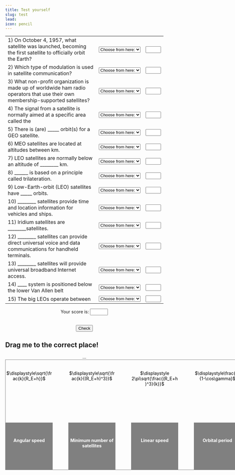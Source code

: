 ```yaml
---
title: Test yourself
slug: test
lead:
icon: pencil
---
```

<script type="text/javascript">
CorrectAnswers = new Array();
CorrectAnswers[0]=4;
CorrectAnswers[1]=1;
CorrectAnswers[2]=1;
CorrectAnswers[3]=3;
CorrectAnswers[4]=1;
CorrectAnswers[5]=3;
CorrectAnswers[6]=2;
CorrectAnswers[7]=1;
CorrectAnswers[8]=2;
CorrectAnswers[9]=1;
CorrectAnswers[10]=3;
CorrectAnswers[11]=2;
CorrectAnswers[12]=3;
CorrectAnswers[13]=2;
CorrectAnswers[14]=3;
macrightchar='Yes';
macwrongchar='No';
winrightchar='Yes';
winwrongchar='No';
var platform = 'win'
if (navigator.appVersion.indexOf('Mac') != -1) {platform = 'mac'}
if (platform == 'mac') {
rightchar = unescape(macrightchar)
wrongchar = unescape(macwrongchar)
}
else {
rightchar = unescape(winrightchar)
wrongchar = unescape(winwrongchar)
}

function checkAnswer(){
var i = 0;
var TotalCorrect = 0;
var x = 0;
var Score = 0;
for (i=0; i<CorrectAnswers.length; i++){
if (document.Quizform.elements[i*2].selectedIndex == CorrectAnswers[i]){
	document.Quizform.elements[(i*2)+1].value = rightchar;
	TotalCorrect++;
}
else{
	document.Quizform.elements[(i*2)+1].value = wrongchar;
}
}
Score = Math.floor((TotalCorrect*100)/CorrectAnswers.length);
document.checkForm.Scorebox.value = Score + '%';
}
</script>

<center>
<form name="Quizform">
<center>
  <table border=0 cellpadding=5>

<tr>
<td>
	1) On October 4, 1957, what satellite was launched,
	becoming the first satellite to officially orbit the Earth?
</td>
<td><b>
	<select name="0"><option>Choose from here:
		<option>Vanguard 1<option>Explorer 1<option>Oscar 10<option>Sputnik 1
	</select>
</b></td>
<td>
	<input type="text" name="1" size=3 maxlength=3>
</td>
</tr>

<tr>
<td>
	2) Which type of modulation is used in satellite communication?
</td>
<td><b>
<select name="2"><option>Choose from here:
	 <option>AM <option>FM <option>FSK <option>PSK
</select>
</b></td>
<td>
<input type="text" name="3" size=3 maxlength=3>
</td>
</tr>

<tr>
<td>
	3) What non-profit organization is made up of worldwide ham radio operators
	that use their own membership-supported satellites?
</td>
<td><b>
	<select name="4"> <option>Choose from here:
<option>AMSAT<option>GLOBALSAT<option>HAMSAT<option>FUTURESAT
</select>
</b></td>
<td> <input type="text" name="5" size=3 maxlength=3>
</td>
</tr>

<tr>
<td>
4) The signal from a satellite is normally aimed at a specific area called the
</td>
<td><b>
<select name="6"> <option>Choose from here:
<option>Path <option>Effect <option>Footprint<option>None of the above
</select>
</b></td>
<td>
<input type="text" name="7" size=3 maxlength=3>
</td>
</tr>

<tr>
<td>
5) There is (are) _____ orbit(s) for a GEO satellite.
</td>
<td><b>
<select name="8"> <option>Choose from here:
<option>One <option>Two <option>Many <option>None of the above
</select>
</b></td>
<td>
<input type="text" name="9" size=3 maxlength=3>
</td>
</tr>

<tr>
<td>
6) MEO satellites are located at altitudes between km.
</td>
<td><b>
<select name="10"> <option>Choose from here:
<option>3000 and 5000 <option>5000 and 10,000 <option>5000 and 15,000 <option>None of the above
</select>
</b></td>
<td>
<input type="text" name="11" size=3 maxlength=3>
</td>
</tr>

<tr>
<td>
7) LEO satellites are normally below an altitude of ________ km.
</td>
<td><b>
<select name="12"> <option>Choose from here:
<option>1000<option>2000 <option>3000 <option>None of the above
</select>
</b></td>
<td>
<input type="text" name="13" size=3 maxlength=3>
</td>
</tr>

<tr>
<td>
8) ______ is based on a principle called trilateration.
</td>
<td><b>
<select name="14"> <option>Choose from here:
<option>GPS <option>Teledesic <option>Iridium <option>None of the above
</select>
</b></td>
<td>
<input type="text" name="15" size=3 maxlength=3>
</td>
</tr>

<tr>
<td>
9) Low-Earth-orbit (LEO) satellites have _____ orbits.
</td>
<td><b>
<select name="16"> <option>Choose from here:
<option>Equatorial <option>Polar <option>Inclined <option>None of the above
</select>
</b></td>
<td>
<input type="text" name="17" size=3 maxlength=3>
</td>
</tr>

<tr>
<td>
10) ________ satellites provide time and location information for vehicles and ships.
</td>
<td><b>
<select name="18"> <option>Choose from here:
<option>GPS <option>Iridium <option>Teledesic <option>None of the above
</select>
</b></td>
<td>
<input type="text" name="19" size=3 maxlength=3>
</td>
</tr>

<tr>
<td>
11) Iridium satellites are ________satellites.
</td>
<td><b>
<select name="20"> <option>Choose from here:
<option>GEO <option>MEO <option>LEO <option>None of the above
</select>
</b></td>
<td>
<input type="text" name="21" size=3 maxlength=3>
</td>
</tr>

<tr>
<td>
12) ________ satellites can provide direct universal voice and data communications for handheld terminals.
</td>
<td><b>
<select name="22"> <option>Choose from here:
<option>GPS <option>Iridium <option>Teledesic <option>None of the above
</select>
</b></td>
<td>
<input type="text" name="23" size=3 maxlength=3>
</td>
</tr>

<tr>
<td>
13) ________ satellites will provide universal broadband Internet access.
</td>
<td><b>
<select name="24"> <option>Choose from here:
<option>GPS <option>Iridium <option>Teledesic <option>None of the above
</select>
</b></td>
<td>
<input type="text" name="25" size=3 maxlength=3>
</td>
</tr>

<tr>
<td>
14) ____ system is positioned below the lower Van Allen belt
</td>
<td><b>
<select name="26"> <option>Choose from here:
<option>MEO<option>LEO<option>GEO<option>HEO
</select>
</b></td>
<td>
<input type="text" name="27" size=3 maxlength=3>
</td>
</tr>

<tr>
<td>
15) The big LEOs operate between
</td>
<td><b>
<select name="28"> <option>Choose from here:
<option>1 to 2 GHz<option>1 to 5 GHz<option>1 to 3 GHz<option>1 to 10 GHz
</select>
</b></td>
<td>
<input type="text" name="29" size=3 maxlength=3>
</td>
</tr>

</table></center></form>

<P><form name="checkForm"> <center> Your score is: <input type=text name="Scorebox" size=4 maxlength=4><P>
<br><input type="button" value="Check" onClick="checkAnswer()"> </center></form><P>

<h2 style="text-align:left;">
Drag me to the correct place!
</h2>

<style>
#gameboard {
	position: relative;
	width: 750px;
	height: 350px;
	z-index: 1;
	border: solid 0.5px gray;}

#draggable1 {
	position: absolute;
	width: 150px;
	height: 150px;
	color: black;
	z-index: 3;
	left: 0px;
	margin-top: 0px;}

#droppable1 {
	position: absolute;
	width: 150px;
	height: 150px;
	margin-left: 0px;
	margin-top: 200px;
	z-index: 2;
	color: white;
	font-weight: bold;
	background-color: gray;}

#draggable2 {
	position: absolute;
	width: 150px;
	height: 150px;
	color: black;
	z-index: 3;
	left: 200px;
	top: 0px;}

#droppable2 {
	position: absolute;
	width: 150px;
	height: 150px;
	left: 200px;
	top: 200px;
	z-index: 2;
	color: white;
	font-weight: bold;
	background-color: gray;}

#draggable3 {
	position: absolute;
	width: 150px;
	height: 150px;
	color: black;
	z-index: 3;
	left: 400px;
	top: 0px;}

#droppable3 {
	position: absolute;
	width: 150px;
	height: 150px;
	left: 400px;
	top: 200px;
	z-index: 2;
	color: white;
	font-weight: bold;
	background-color: gray;}

#draggable4 {
	position: absolute;
	width: 150px;
	height: 150px;
	color: black;
	z-index: 3;
	left: 600px;
	top: 0px;}

#droppable4 {
	position: absolute;
	width: 150px;
	height: 150px;
	left: 600px;
	top: 200px;
	z-index: 2;
	color: white;
	font-weight: bold;
	background-color: gray;}

</style>
<script>
var counter = 0;
function verify()
{
if(counter > 3){
		alert('Well done!');
}
}
$(function() {
    $( "#draggable1" ).draggable();
    $( "#droppable3" ).droppable({
        drop: function( event, ui ) {
	if ($(ui.draggable).attr("id") == 'draggable1'){
    $( this )
    .find( "p" )
        .html( "Dropped!" );
        var med = $("#draggable1");
        var posleft = med.position().left;
        var postop = med.position().top;
        var x = 400 - posleft;
        var y = 200 - postop;
        counter++;
        $("#result").html(counter);
        $("#draggable1").css("margin-left", x);
        $("#draggable1").css("margin-top", y);
        $("#draggable1").draggable({ disabled: true });
        verify();
}
else{
}
      }
    });
});

$(function() {
   $( "#draggable2" ).draggable();
$( "#droppable1" ).droppable({
drop: function( event, ui ) {
if ($(ui.draggable).attr("id") == 'draggable2'){
    $( this )
    .find( "p" )
    .html( "Dropped!" );
    var med = $("#draggable2");
    var posleft = med.position().left;
    var postop = med.position().top;
    var x = 0 - posleft;
    var y = 200 - postop;
    counter++;
    $("#result").html(counter);
    $("#draggable2").css("margin-left", x);
    $("#draggable2").css("margin-top", y);
		$("#draggable2").draggable({ disabled: true });
    verify();
}
else{
}
}
});
});

$(function() {
   $( "#draggable3" ).draggable();
$( "#droppable4" ).droppable({
drop: function( event, ui ) {
if ($(ui.draggable).attr("id") == 'draggable3'){
    $( this )
    .find( "p" )
    .html( "Dropped!" );
    var med = $("#draggable3");
    var posleft = med.position().left;
    var postop = med.position().top;
    var x = 600 - posleft;
    var y = 200 - postop;
    counter++;
    $("#result").html(counter);
    $("#draggable3").css("margin-left", x);
    $("#draggable3").css("margin-top", y);
		$("#draggable3").draggable({ disabled: true });
    verify();
}
else{
}
}
});
});

$(function() {
   $( "#draggable4" ).draggable();
$( "#droppable2" ).droppable({
drop: function( event, ui ) {
if ($(ui.draggable).attr("id") == 'draggable4'){
    $( this )
    .find( "p" )
    .html( "Dropped!" );
    var med = $("#draggable4");
    var posleft = med.position().left;
    var postop = med.position().top;
    var x = 200 - posleft;
    var y = 200 - postop;
    counter++;
    $("#result").html(counter);
    $("#draggable4").css("margin-left", x);
    $("#draggable4").css("margin-top", y);
		$("#draggable4").draggable({ disabled: true });
    verify();
}
else{
}
}
});
});
</script>

<script type="text/x-mathjax-config">
  MathJax.Hub.Config({tex2jax: {inlineMath: [['$','$'], ['\\(','\\)']]}});
</script>
<script type="text/javascript" async
  src="https://cdn.mathjax.org/mathjax/latest/MathJax.js?config=TeX-AMS_CHTML">
</script>

<div id="result">...</div>
<div id="gameboard">
<div id="draggable1"><br><br>$\displaystyle\sqrt{\frac{k}{R_E+h}}$</div>
<div id="droppable1"><p><br><br>Angular speed</p></div>
<div id="draggable2"><br><br>$\displaystyle\sqrt{\frac{k}{(R_E+h)^3}}$</div>
<div id="droppable2"><p><br><br>Minimum number of satellites</p></div>
<div id="draggable3"><br><br>$\displaystyle 2\pi\sqrt{\frac{(R_E+h)^3}{k}}$</div>
<div id="droppable3"><p><br><br>Linear speed</p></div>
<div id="draggable4"><br><br>$\displaystyle\frac{2}{1-\cos\gamma}$</div>
<div id="droppable4"><p><br><br>Orbital period</p></div>
</div>
